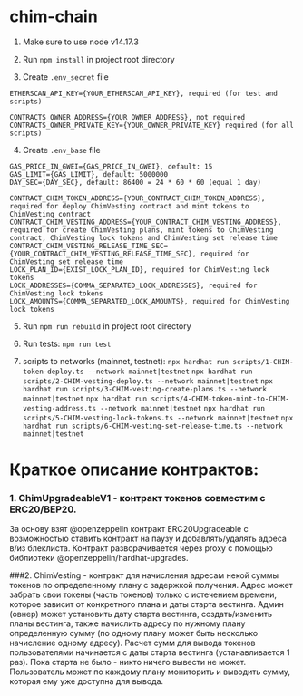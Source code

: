 # chim-chain

1. Make sure to use node v14.17.3

2. Run `npm install` in project root directory

3. Create `.env_secret` file
```
ETHERSCAN_API_KEY={YOUR_ETHERSCAN_API_KEY}, required (for test and scripts)

CONTRACTS_OWNER_ADDRESS={YOUR_OWNER_ADDRESS}, not required
CONTRACTS_OWNER_PRIVATE_KEY={YOUR_OWNER_PRIVATE_KEY} required (for all scripts)
```

4. Create `.env_base` file
```
GAS_PRICE_IN_GWEI={GAS_PRICE_IN_GWEI}, default: 15
GAS_LIMIT={GAS_LIMIT}, default: 5000000
DAY_SEC={DAY_SEC}, default: 86400 = 24 * 60 * 60 (equal 1 day)

CONTRACT_CHIM_TOKEN_ADDRESS={YOUR_CONTRACT_CHIM_TOKEN_ADDRESS}, required for deploy ChimVesting contract and mint tokens to ChimVesting contract
CONTRACT_CHIM_VESTING_ADDRESS={YOUR_CONTRACT_CHIM_VESTING_ADDRESS}, required for create ChimVesting plans, mint tokens to ChimVesting contract, ChimVesting lock tokens and ChimVesting set release time  
CONTRACT_CHIM_VESTING_RELEASE_TIME_SEC={YOUR_CONTRACT_CHIM_VESTING_RELEASE_TIME_SEC}, required for ChimVesting set release time
LOCK_PLAN_ID={EXIST_LOCK_PLAN_ID}, required for ChimVesting lock tokens
LOCK_ADDRESSES={COMMA_SEPARATED_LOCK_ADDRESSES}, required for ChimVesting lock tokens
LOCK_AMOUNTS={COMMA_SEPARATED_LOCK_AMOUNTS}, required for ChimVesting lock tokens
```

5. Run `npm run rebuild` in project root directory

6. Run tests:
    `npm run test` 
    
7. scripts to networks (mainnet, testnet):
    `npx hardhat run scripts/1-CHIM-token-deploy.ts --network mainnet|testnet`
    `npx hardhat run scripts/2-CHIM-vesting-deploy.ts --network mainnet|testnet`
    `npx hardhat run scripts/3-CHIM-vesting-create-plans.ts --network mainnet|testnet`
    `npx hardhat run scripts/4-CHIM-token-mint-to-CHIM-vesting-address.ts --network mainnet|testnet`
    `npx hardhat run scripts/5-CHIM-vesting-lock-tokens.ts --network mainnet|testnet`
    `npx hardhat run scripts/6-CHIM-vesting-set-release-time.ts --network mainnet|testnet`

# Краткое описание контрактов:
### 1. ChimUpgradeableV1 - контракт токенов совместим с ERC20/BEP20. 
За основу взят @openzeppelin контракт ERC20Upgradeable с возможностью ставить контракт на паузу и добавлять/удалять адреса в/из блеклиста. Контракт разворачивается через proxy с помощью библиотеки @openzeppelin/hardhat-upgrades.

###2. ChimVesting - контракт для начисления адресам некой суммы токенов по определенному плану с задержкой получения.
Адрес может забрать свои токены (часть токенов) только с истечением времени, которое зависит от конкретного плана и даты старта вестинга. Админ (овнер) может установить дату старта вестинга, создать/изменить планы вестинга, также начислить адресу по нужному плану определенную сумму (по одному плану может быть несколько начисление одному адресу). Расчет сумм для вывода токенов пользователями начинается с даты старта вестинга (устанавливается 1 раз). Пока старта не было - никто ничего вывести не может. Пользователь может по каждому плану мониторить и выводить сумму, которая ему уже доступна для вывода.
